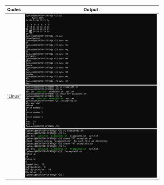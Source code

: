 | Codes | Output |
|-------|--------|
|['Linux'](./Codes/linux.txt)|![01.png](./Output/01.png)![02.png](./Output/02.png)![03.png](./Output/03.png)|
